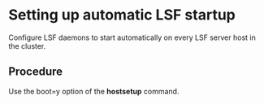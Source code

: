 # Setting up automatic LSF startup

Configure LSF daemons to start automatically on every LSF server host in the cluster.

## Procedure

Use the boot=y option of the **hostsetup** command.